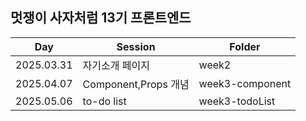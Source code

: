 ## 멋쟁이 사자처럼 13기 프론트엔드 

| Day | Session | Folder |
|-------|-------|-------|
| 2025.03.31 | 자기소개 페이지 | week2 |
| 2025.04.07 | Component,Props 개념 | week3-component |
| 2025.05.06 | to-do list | week3-todoList |
